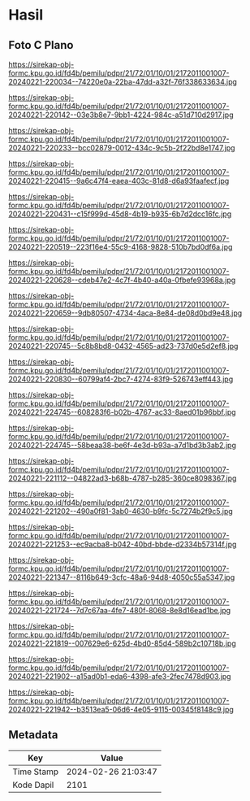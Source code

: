 # Hasil

## Foto C Plano

https://sirekap-obj-formc.kpu.go.id/fd4b/pemilu/pdpr/21/72/01/10/01/2172011001007-20240221-220034--74220e0a-22ba-47dd-a32f-76f338633634.jpg

https://sirekap-obj-formc.kpu.go.id/fd4b/pemilu/pdpr/21/72/01/10/01/2172011001007-20240221-220142--03e3b8e7-9bb1-4224-984c-a51d710d2917.jpg

https://sirekap-obj-formc.kpu.go.id/fd4b/pemilu/pdpr/21/72/01/10/01/2172011001007-20240221-220233--bcc02879-0012-434c-9c5b-2f22bd8e1747.jpg

https://sirekap-obj-formc.kpu.go.id/fd4b/pemilu/pdpr/21/72/01/10/01/2172011001007-20240221-220415--9a6c47f4-eaea-403c-81d8-d6a93faafecf.jpg

https://sirekap-obj-formc.kpu.go.id/fd4b/pemilu/pdpr/21/72/01/10/01/2172011001007-20240221-220431--c15f999d-45d8-4b19-b935-6b7d2dcc16fc.jpg

https://sirekap-obj-formc.kpu.go.id/fd4b/pemilu/pdpr/21/72/01/10/01/2172011001007-20240221-220519--223f16e4-55c9-4168-9828-510b7bd0df6a.jpg

https://sirekap-obj-formc.kpu.go.id/fd4b/pemilu/pdpr/21/72/01/10/01/2172011001007-20240221-220628--cdeb47e2-4c7f-4b40-a40a-0fbefe93968a.jpg

https://sirekap-obj-formc.kpu.go.id/fd4b/pemilu/pdpr/21/72/01/10/01/2172011001007-20240221-220659--9db80507-4734-4aca-8e84-de08d0bd9e48.jpg

https://sirekap-obj-formc.kpu.go.id/fd4b/pemilu/pdpr/21/72/01/10/01/2172011001007-20240221-220745--5c8b8bd8-0432-4565-ad23-737d0e5d2ef8.jpg

https://sirekap-obj-formc.kpu.go.id/fd4b/pemilu/pdpr/21/72/01/10/01/2172011001007-20240221-220830--60799af4-2bc7-4274-83f9-526743eff443.jpg

https://sirekap-obj-formc.kpu.go.id/fd4b/pemilu/pdpr/21/72/01/10/01/2172011001007-20240221-224745--608283f6-b02b-4767-ac33-8aed01b96bbf.jpg

https://sirekap-obj-formc.kpu.go.id/fd4b/pemilu/pdpr/21/72/01/10/01/2172011001007-20240221-224745--58beaa38-be6f-4e3d-b93a-a7d1bd3b3ab2.jpg

https://sirekap-obj-formc.kpu.go.id/fd4b/pemilu/pdpr/21/72/01/10/01/2172011001007-20240221-221112--04822ad3-b68b-4787-b285-360ce8098367.jpg

https://sirekap-obj-formc.kpu.go.id/fd4b/pemilu/pdpr/21/72/01/10/01/2172011001007-20240221-221202--490a0f81-3ab0-4630-b9fc-5c7274b2f9c5.jpg

https://sirekap-obj-formc.kpu.go.id/fd4b/pemilu/pdpr/21/72/01/10/01/2172011001007-20240221-221253--ec9acba8-b042-40bd-bbde-d2334b57314f.jpg

https://sirekap-obj-formc.kpu.go.id/fd4b/pemilu/pdpr/21/72/01/10/01/2172011001007-20240221-221347--8116b649-3cfc-48a6-94d8-4050c55a5347.jpg

https://sirekap-obj-formc.kpu.go.id/fd4b/pemilu/pdpr/21/72/01/10/01/2172011001007-20240221-221724--7d7c67aa-4fe7-480f-8068-8e8d16ead1be.jpg

https://sirekap-obj-formc.kpu.go.id/fd4b/pemilu/pdpr/21/72/01/10/01/2172011001007-20240221-221819--007629e6-625d-4bd0-85d4-589b2c10718b.jpg

https://sirekap-obj-formc.kpu.go.id/fd4b/pemilu/pdpr/21/72/01/10/01/2172011001007-20240221-221902--a15ad0b1-eda6-4398-afe3-2fec7478d903.jpg

https://sirekap-obj-formc.kpu.go.id/fd4b/pemilu/pdpr/21/72/01/10/01/2172011001007-20240221-221942--b3513ea5-06d6-4e05-9115-00345f8148c9.jpg


## Metadata

| Key        | Value               |
| ---------- | ------------------- |
| Time Stamp | 2024-02-26 21:03:47 |
| Kode Dapil | 2101                |



